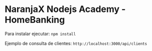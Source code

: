 # NaranjaX Nodejs Academy - HomeBanking
Para instalar ejecutar: ```npm install```

Ejemplo de consulta de clientes: ```http://localhost:3000/api/clients```
